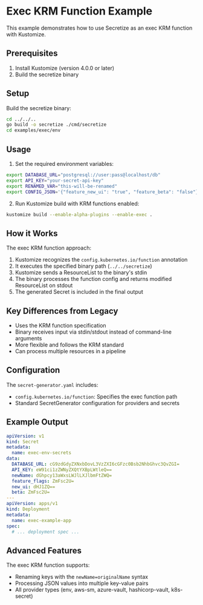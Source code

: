 # Exec KRM Function Example

This example demonstrates how to use Secretize as an exec KRM function with Kustomize.

## Prerequisites

1. Install Kustomize (version 4.0.0 or later)
2. Build the secretize binary

## Setup

Build the secretize binary:

```bash
cd ../../..
go build -o secretize ./cmd/secretize
cd examples/exec/env
```

## Usage

1. Set the required environment variables:

```bash
export DATABASE_URL="postgresql://user:pass@localhost/db"
export API_KEY="your-secret-api-key"
export RENAMED_VAR="this-will-be-renamed"
export CONFIG_JSON='{"feature_new_ui": "true", "feature_beta": "false"}'
```

2. Run Kustomize build with KRM functions enabled:

```bash
kustomize build --enable-alpha-plugins --enable-exec .
```

## How it Works

The exec KRM function approach:

1. Kustomize recognizes the `config.kubernetes.io/function` annotation
2. It executes the specified binary path (`../../secretize`)
3. Kustomize sends a ResourceList to the binary's stdin
4. The binary processes the function config and returns modified ResourceList on stdout
5. The generated Secret is included in the final output

## Key Differences from Legacy

- Uses the KRM function specification
- Binary receives input via stdin/stdout instead of command-line arguments
- More flexible and follows the KRM standard
- Can process multiple resources in a pipeline

## Configuration

The `secret-generator.yaml` includes:
- `config.kubernetes.io/function`: Specifies the exec function path
- Standard SecretGenerator configuration for providers and secrets

## Example Output

```yaml
apiVersion: v1
kind: Secret
metadata:
  name: exec-env-secrets
data:
  DATABASE_URL: cG9zdGdyZXNxbDovL3VzZXI6cGFzc0Bsb2NhbGhvc3QvZGI=
  API_KEY: eW91ci1zZWNyZXQtYXBpLWtleQ==
  newName: dGhpcy13aWxsLWJlLXJlbmFtZWQ=
  feature_flags: ZmFsc2U=
  new_ui: dHJ1ZQ==
  beta: ZmFsc2U=
---
apiVersion: apps/v1
kind: Deployment
metadata:
  name: exec-example-app
spec:
  # ... deployment spec ...
```

## Advanced Features

The exec KRM function supports:
- Renaming keys with the `newName=originalName` syntax
- Processing JSON values into multiple key-value pairs
- All provider types (env, aws-sm, azure-vault, hashicorp-vault, k8s-secret) 